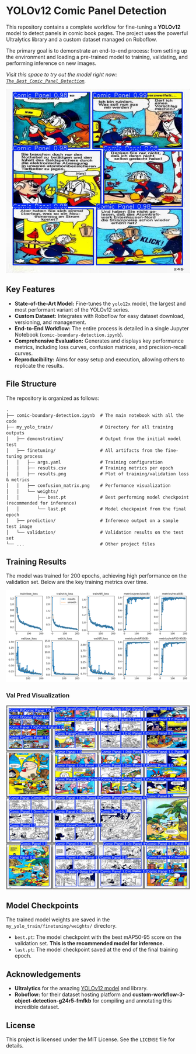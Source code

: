 # YOLOv12 Comic Panel Detection

This repository contains a complete workflow for fine-tuning a **YOLOv12** model to detect panels in comic book pages. The project uses the powerful Ultralytics library and a custom dataset managed on Roboflow.

The primary goal is to demonstrate an end-to-end process: from setting up the environment and loading a pre-trained model to training, validating, and performing inference on new images.

*Visit this space to try out the model right now: [`The_Best_Comic_Panel_Detection`](https://huggingface.co/spaces/mosesb/best-comic-panel-detection).*

![Example Prediction](my_yolo_train/prediction/LTB001_247_jpg.rf.2b6fef98840c5669845b035be2179161.jpg)

## Key Features

*   **State-of-the-Art Model:** Fine-tunes the `yolo12x` model, the largest and most performant variant of the YOLOv12 series.
*   **Custom Dataset:** Integrates with Roboflow for easy dataset download, versioning, and management.
*   **End-to-End Workflow:** The entire process is detailed in a single Jupyter Notebook (`comic-boundary-detection.ipynb`).
*   **Comprehensive Evaluation:** Generates and displays key performance metrics, including loss curves, confusion matrices, and precision-recall curves.
*   **Reproducibility:** Aims for easy setup and execution, allowing others to replicate the results.

## File Structure

The repository is organized as follows:

```
.
├── comic-boundary-detection.ipynb  # The main notebook with all the code
├── my_yolo_train/                  # Directory for all training outputs
│   ├── demonstration/              # Output from the initial model test
│   ├── finetuning/                 # All artifacts from the fine-tuning process
│   │   ├── args.yaml               # Training configuration
│   │   ├── results.csv             # Training metrics per epoch
│   │   ├── results.png             # Plot of training/validation loss & metrics
│   │   ├── confusion_matrix.png    # Performance visualization
│   │   └── weights/
│   │       ├── best.pt             # Best performing model checkpoint (recommended for inference)
│   │       └── last.pt             # Model checkpoint from the final epoch
│   ├── prediction/                 # Inference output on a sample test image
│   └── validation/                 # Validation results on the test set
└── ...                             # Other project files
```

## Training Results

The model was trained for 200 epochs, achieving high performance on the validation set. Below are the key training metrics over time.

![Training Results](my_yolo_train/finetuning/results.png)

### Val Pred Visualization

![Val Visualization](my_yolo_train/finetuning/val_batch0_pred.jpg)

## Model Checkpoints

The trained model weights are saved in the `my_yolo_train/finetuning/weights/` directory.

*   `best.pt`: The model checkpoint with the best mAP50-95 score on the validation set. **This is the recommended model for inference.**
*   `last.pt`: The model checkpoint saved at the end of the final training epoch.


## Acknowledgements

*   **Ultralytics** for the amazing [YOLOv12 model](https://github.com/ultralytics/ultralytics) and library.
*   **Roboflow:** for their dataset hosting platform and **custom-workflow-3-object-detection-g24r5-fmfkb** for compiling and annotating this incredible dataset.

## License

This project is licensed under the MIT License. See the `LICENSE` file for details. 
